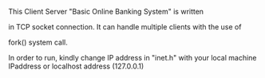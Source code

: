 This Client Server "Basic Online Banking System" is written

in TCP socket connection. It can handle multiple clients with the use of

fork() system call.

In order to run, kindly change IP address in "inet.h" with your local machine IPaddress or localhost address (127.0.0.1)

 

